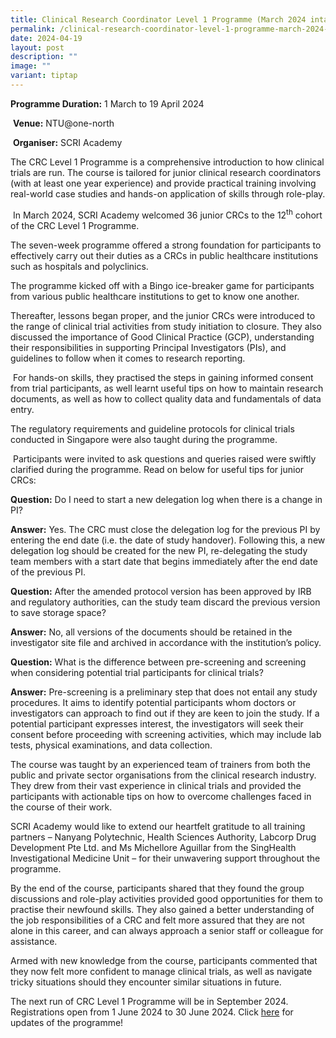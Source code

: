 ```yaml
---
title: Clinical Research Coordinator Level 1 Programme (March 2024 intake)
permalink: /clinical-research-coordinator-level-1-programme-march-2024-intake/
date: 2024-04-19
layout: post
description: ""
image: ""
variant: tiptap
---
```

<p><strong>Programme Duration:</strong>&nbsp;1 March to 19 April 2024</p>
<p><a rel="noopener noreferrer nofollow" target="_blank">&nbsp;</a><strong>Venue:</strong>&nbsp;NTU@one-north</p>
<p>&nbsp;<strong>Organiser:</strong>&nbsp;SCRI Academy</p>
<p>The CRC Level 1 Programme is a comprehensive introduction to how clinical
trials are run. The course is tailored for junior clinical research coordinators
(with at least one year experience) and provide practical training involving
real-world case studies and hands-on application of skills through role-play.</p>
<p>&nbsp;In March 2024, SCRI Academy welcomed 36 junior CRCs to the 12<sup>th</sup> cohort
of the CRC Level 1 Programme.</p>
<p>The seven-week programme offered a strong foundation for participants
to effectively carry out their duties as a CRCs in public healthcare institutions
such as hospitals and polyclinics.&nbsp;</p>
<p>The programme kicked off with a Bingo ice-breaker game for participants
from various public healthcare institutions to get to know one another.&nbsp;</p>
<p>Thereafter, lessons began proper, and the junior CRCs were introduced
to the range of clinical trial activities from study initiation to closure.
They also discussed the importance of Good Clinical Practice (GCP), understanding
their responsibilities in supporting Principal Investigators (PIs), and
guidelines to follow when it comes to research reporting.</p>
<p>&nbsp;For hands-on skills, they practised the steps in gaining informed
consent from trial participants, as well learnt useful tips on how to maintain
research documents, as well as how to collect quality data and fundamentals
of data entry.</p>
<p>The regulatory requirements and guideline protocols for clinical trials
conducted in Singapore were also taught during the programme.</p>
<p>&nbsp;Participants were invited to ask questions and queries raised were
swiftly clarified during the programme. Read on below for useful tips for
junior CRCs:</p>
<p></p>
<p><strong>Question:</strong> Do I need to start a new delegation log when
there is a change in PI?&nbsp;</p>
<p><strong>Answer:</strong> Yes. The CRC must close the delegation log for
the previous PI by entering the end date (i.e. the date of study handover).
Following this, a new delegation log should be created for the new PI,
re-delegating the study team members with a start date that begins immediately
after the end date of the previous PI.&nbsp;</p>
<p><strong>Question:</strong> After the amended protocol version has been
approved by IRB and regulatory authorities, can the study team discard
the previous version to save storage space?&nbsp;</p>
<p><strong>Answer:</strong> No, all versions of the documents should be retained
in the investigator site file and archived in accordance with the institution’s
policy.&nbsp;</p>
<p><strong>Question:</strong> What is the difference between pre-screening
and screening when considering potential trial participants for clinical
trials?<strong>&nbsp;</strong>
</p>
<p><strong>Answer:</strong> Pre-screening is a preliminary step that does
not entail any study procedures. It aims to identify potential participants
whom doctors or investigators can approach to find out if they are keen
to join the study. If a potential participant expresses interest, the investigators
will seek their consent before proceeding with screening activities, which
may include lab tests, physical examinations, and data collection.</p>
<p>The course was taught by an experienced team of trainers from both the
public and private sector organisations from the clinical research industry.
They drew from their vast experience in clinical trials and provided the
participants with actionable tips on how to overcome challenges faced in
the course of their work.&nbsp;</p>
<p>SCRI Academy would like to extend our heartfelt gratitude to all training
partners – Nanyang Polytechnic, Health Sciences Authority, Labcorp Drug
Development Pte Ltd. and Ms Michellore Aguillar from the SingHealth Investigational
Medicine Unit – for their unwavering support throughout the programme.</p>
<p>By the end of the course, participants shared that they found the group
discussions and role-play activities provided good opportunities for them
to practise their newfound skills. They also gained a better understanding
of the job responsibilities of a CRC and felt more assured that they are
not alone in this career, and can always approach a senior staff or colleague
for assistance.&nbsp;</p>
<p>Armed with new knowledge from the course, participants commented that
they now felt more confident to manage clinical trials, as well as navigate
tricky situations should they encounter similar situations in future.</p>
<p>The next run of CRC Level 1 Programme will be in September 2024. Registrations
open from 1 June 2024 to 30 June 2024. Click <a href="https://www.scri.edu.sg/news-and-events/news/clinical-research-coordinator-level-1-programme/" rel="noopener noreferrer nofollow" target="_blank">here</a> for
updates of the programme!</p>
<p></p>
<p></p>
<p></p>